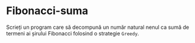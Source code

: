# Fibonacci-suma
Scrieți un program care să decompună un număr natural nenul ca sumă de termeni ai șirului Fibonacci folosind o strategie `Greedy`.
